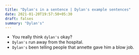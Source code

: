 ```yaml
---
title: "Dylan's in a sentence | Dylan's example sentences"
date: 2021-01-20T19:57:50+05:30
draft: falses
summary: "Dylan's"
---
```

- You really think `dylan's` okay?
- `Dylan's` run away from the hospital.
- `Dylan's` been telling people that annette gave him a blow job.
                 
